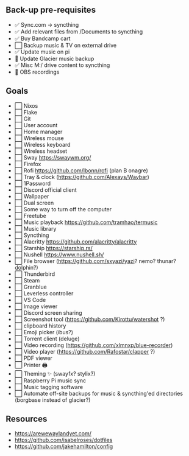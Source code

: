 ## Back-up pre-requisites

- ✅ Sync.com -> syncthing
- ✅ Add relevant files from /Documents to syncthing
- ✅ Buy Bandcamp cart
- ⬜ Backup music & TV on external drive
- ✅ Update music on pi
- 🚧 Update Glacier music backup
- ✅ Misc M:/ drive content to syncthing
- 🚧 OBS recordings

## Goals

- ⬜ Nixos
- ⬜ Flake
- ⬜ Git
- ⬜ User account
- ⬜ Home manager
- ⬜ Wireless mouse
- ⬜ Wireless keyboard
- ⬜ Wireless headset
- ⬜ Sway https://swaywm.org/
- ⬜ Firefox
- ⬜ Rofi https://github.com/lbonn/rofi (plan B onagre)
- ⬜ Tray & clock (https://github.com/Alexays/Waybar)
- ⬜ 1Password
- ⬜ Discord official client
- ⬜ Wallpaper
- ⬜ Dual screen
- ⬜ Some way to turn off the computer
- ⬜ Freetube
- ⬜ Music playback https://github.com/tramhao/termusic
- ⬜ Music library
- ⬜ Syncthing
- ⬜ Alacritty https://github.com/alacritty/alacritty
- ⬜ Starship https://starship.rs/
- ⬜ Nushell https://www.nushell.sh/
- ⬜ File browser (https://github.com/sxyazi/yazi? nemo? thunar? dolphin?)
- ⬜ Thunderbird
- ⬜ Steam
- ⬜ Granblue
- ⬜ Leverless controller
- ⬜ VS Code
- ⬜ Image viewer
- ⬜ Discord screen sharing
- ⬜ Screenshot tool (https://github.com/Kirottu/watershot ?)
- ⬜ clipboard history
- ⬜ Emoji picker (ibus?)
- ⬜ Torrent client (deluge)
- ⬜ Video recording (https://github.com/xlmnxp/blue-recorder)
- ⬜ Video player (https://github.com/Rafostar/clapper ?)
- ⬜ PDF viewer
- ⬜ Printer 🖨
- ⬜ Theming ✨ (swayfx? stylix?)
- ⬜ Raspberry Pi music sync
- ⬜ Music tagging software
- ⬜ Automate off-site backups for music & syncthing'ed directories (borgbase instead of glacier?)

## Resources

- https://arewewaylandyet.com/
- https://github.com/isabelroses/dotfiles
- https://github.com/jakehamilton/config
